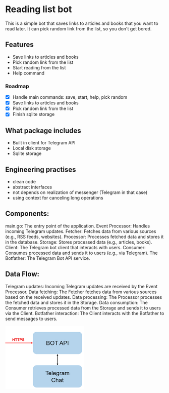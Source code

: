 # Reading list bot 

This is a simple bot that saves links to articles and books that you want to read later.
It can pick random link from the list, so you don't get bored.

## Features
- Save links to articles and books
- Pick random link from the list
- Start reading from the list
- Help command

### Roadmap
- [x] Handle main commands: save, start, help, pick random
- [x] Save links to articles and books
- [x] Pick random link from the list
- [x] Finish sqlite storage

## What package includes
- Built in client for Telegram API
- Local disk storage
- Sqlite storage

## Engineering practises
- clean code
- abstract interfaces
- not depends on realization of messenger (Telegram in that case)
- using context for canceling long operations

## Components:

main.go: The entry point of the application.
Event Processor: Handles incoming Telegram updates.
Fetcher: Fetches data from various sources (e.g., RSS feeds, websites).
Processor: Processes fetched data and stores it in the database.
Storage: Stores processed data (e.g., articles, books).
Client: The Telegram bot client that interacts with users.
Consumer: Consumes processed data and sends it to users (e.g., via Telegram).
The Botfather: The Telegram Bot API service.

## Data Flow:

Telegram updates: Incoming Telegram updates are received by the Event Processor.
Data fetching: The Fetcher fetches data from various sources based on the received updates.
Data processing: The Processor processes the fetched data and stores it in the Storage.
Data consumption: The Consumer retrieves processed data from the Storage and sends it to users via the Client.
Botfather interaction: The Client interacts with the Botfather to send messages to users.
  

![Diagram](images.png)
